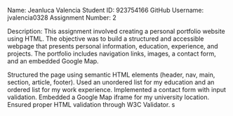 Name: Jeanluca Valencia
Student ID: 923754166
GitHub Username: jvalencia0328
Assignment Number: 2

Description:
This assignment involved creating a personal portfolio website using HTML. The objective was to build a structured and accessible webpage that presents personal information, education, experience, and projects. The portfolio includes navigation links, images, a contact form, and an embedded Google Map.

Structured the page using semantic HTML elements (header, nav, main, section, article, footer).
Used an unordered list for my education and an ordered list for my work experience.
Implemented a contact form with input validation.
Embedded a Google Map iframe for my university location.
Ensured proper HTML validation through W3C Validator.
s